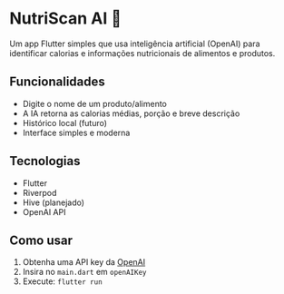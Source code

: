 # NutriScan AI 🍏

Um app Flutter simples que usa inteligência artificial (OpenAI) para identificar calorias e informações nutricionais de alimentos e produtos.

## Funcionalidades
- Digite o nome de um produto/alimento
- A IA retorna as calorias médias, porção e breve descrição
- Histórico local (futuro)
- Interface simples e moderna

## Tecnologias
- Flutter
- Riverpod
- Hive (planejado)
- OpenAI API

## Como usar
1. Obtenha uma API key da [OpenAI](https://platform.openai.com)
2. Insira no `main.dart` em `openAIKey`
3. Execute: `flutter run`
